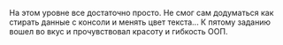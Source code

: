 На этом уровне все достаточно просто. Не смог сам додуматься как стирать данные с консоли и менять цвет текста... 
К пятому заданию вошел во вкус и прочувствовал красоту и гибкость ООП.
